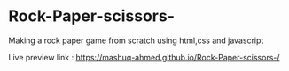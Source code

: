 # Rock-Paper-scissors-

Making a rock paper game from scratch using html,css and javascript

Live preview link : https://mashuq-ahmed.github.io/Rock-Paper-scissors-/
